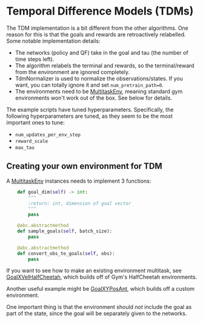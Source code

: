 # Temporal Difference Models (TDMs)
The TDM implementation is a bit different from the other algorithms. One reason for this is that the goals and rewards are retroactively relabelled. Some notable implementation details:
 - The networks (policy and QF) take in the goal and tau (the number of time steps left).
 - The algorithm relabels the terminal and rewards, so the terminal/reward from the environment are ignored completely.
 - TdmNormalizer is used to normalize the observations/states. If you want, you can totally ignore it and set `num_pretrain_path=0`.
 - The environments need to be [MultitaskEnv](rlkit/torch/tdm/envs/multitask_env), meaning standard gym environments won't work out of the box. See below for details.

The example scripts have tuned hyperparameters. Specifically, the following hyperparameters are tuned, as they seem to be the most important ones to tune:
 - `num_updates_per_env_step`
 - `reward_scale`
 - `max_tau`


## Creating your own environment for TDM
A [MultitaskEnv](envs/multitask_env.py) instances needs to implement 3 functions:

```python
    def goal_dim(self) -> int:
        """
        :return: int, dimension of goal vector
        """
        pass

    @abc.abstractmethod
    def sample_goals(self, batch_size):
        pass

    @abc.abstractmethod
    def convert_obs_to_goals(self, obs):
        pass
```

If you want to see how to make an existing environment multitask, see [GoalXVelHalfCheetah](envs/half_cheetah_env.py), which builds off of Gym's HalfCheetah environments.

Another useful example might be [GoalXYPosAnt](envs/ant_env.py), which builds off a custom environment.

One important thing is that the environment should *not* include the goal as part of the state, since the goal will be separately given to the networks.
